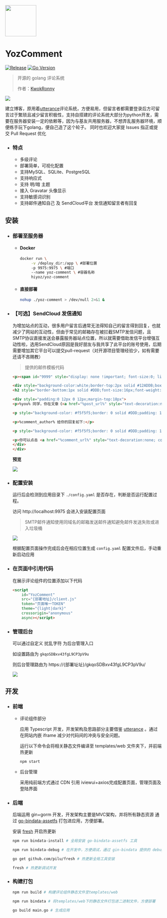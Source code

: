 

<img src="./docs/logo.png" width="100px"/>

# YozComment 

[![Release](https://github.com/hiyoz/yoz-comment/actions/workflows/release.yml/badge.svg?branch=v0.0.2)](https://github.com/hiyoz/yoz-comment/actions/workflows/release.yml)
[![Go Version](https://img.shields.io/github/go-mod/go-version/hiyoz/yoz-comment)]()

> 开源的 golang 评论系统
> 
> 作者：[KwokRonny](https://kwokronny.top)

![](./docs/preview.jpg)

建立博客，原用着[utterance](https://github.com/utterance/utterances)评论系统，方便易用，但留言者都需要登录后方可留言过于繁琐且减少留言积极性，支持自搭建的评论系统大部分为python开发，需要在服务器安装一定的依赖等，因为与基友共用服务器，不想弄乱服务器环境，顺便练手玩下golang，便自己造了这个轮子。
同时也欢迎大家提 Issues 指正或提交 Pull Request 优化

- ### 特点
	* 多级评论
	* 部署简单，可视化配置
	* 支持MySQL、SQLite、PostgreSQL
	* 支持响应式
	* 支持 明/暗 主题
	* 接入 Gravatar 头像显示
	* 支持敏感词识别
	* 支持邮件通知自己 及 SendCloud平台 发信通知留言者有回复
	

## 安装

- ### 部署至服务器

	- #### Docker 

		```bash
		docker run \
			 -v /deploy_dir:/app \ #部署位置
			 -p 9975:9975 \ #端口
			 --name yoz-comment \ #容器名称
			 hiyoz/yoz-comment
		```
	
	- #### 直接部署
		```bash
		nohup ./yoz-comment > /dev/null 2>&1 &
		```

- ### 【可选】SendCloud 发信通知

	为增加站点的互动，很多用户留言后通常无法得知自己的留言得到回复，也就减少了网站的互动性，但由于常见的邮箱存在被拦截SMTP发信问题，且SMTP协议直接发送会暴露服务器站点位置，所以就需要借助发信平台增强互动性啦，选用SendCloud原因是我好朋友与我共享了此平台的账号使用，后期需要增加其它平台可以提交pull-request（对开源项目管理经验少，如有需要还请不吝赐教）

	> 提供的邮件模板代码
	
	```html
	<p><span id="9999" style="display: none !important; font-size:0; line-height:0">你在 KwokRonny 博客上的留言有回复啦</span></p>

	<div style="background-color:white;border-top:2px solid #12ADDB;box-shadow:0 1px 3px #AAAAAA; line-height:180%; padding:0 15px 12px;width:500px;margin:100px auto;color:#555555;font-family:Century Gothic,Trebuchet MS,Hiragino Sans GB,微软雅黑,Microsoft Yahei,Tahoma,Helvetica,Arial,SimSun,sans-serif;font-size:14px;">
	<h2 style="border-bottom:1px solid #DDD;font-size:16px;font-weight:normal;padding:13px 0 10px 0;"><span style="color: #12ADDB;font-weight: bold;">&gt; </span>你在 <a href="https://kwokronny.top" style="text-decoration:none;color: #12ADDB;" target="_blank">KwokRonny</a> 博客上的留言有回复啦！</h2>

	<div style="padding:0 12px 0 12px;margin-top:18px">
	<p>%you% 同学，你在文章《<a href="%post_url%" style="text-decoration:none; color:#12addb" target="_blank">%post%</a>》上的评论:</p>

	<p style="background-color: #f5f5f5;border: 0 solid #DDD;padding: 10px 15px;margin:18px 0">%you_comment%</p>

	<p>%comment_author% 给你的回复如下:</p>

	<p style="background-color: #f5f5f5;border: 0 solid #DDD;padding: 10px 15px;margin:18px 0">%comment%</p>

	<p>你可以点击 <a href="%comment_url%" style="text-decoration:none; color:#12addb" target="_blank">查看回复的完整內容 </a>，欢迎再来玩呀~</p>
	</div>
	</div>
	```

	__预览__

	![](./docs/mail_preview.png)

- ### 配置安装

	运行后会检测到应用目录下 `./config.yaml` 是否存在，判断是否运行配置过程。

	访问 http://localhost:9975 会进入安装配置页面
	
	> SMTP邮件通知使用同域名的邮箱发送邮件通知避免邮件发送失败或进入垃圾桶

	![](./docs/install.jpg)

	根据配置页面操作完成后会在相应位置生成 `config.yaml` 配置文件后，手动重新启动应用

- ### 在页面中引用代码
	
	在展示评论组件的位置添加以下代码

	```html
	<script 
		id="YozComment" 
		src="{部署地址}/client.js" 
		token="页面唯一TOKEN" 
		theme="{light|dark}" 
		crossorigin="anonymous" 
		async></script>
	```

- ### 管理后台

	可以通过自定义 扰乱字符 为后台管理入口

	如设置路由为 `gkqoSDBxv43fgL9CP3pV9u`

	则后台管理路由为 https://{部署址址}/gkqoSDBxv43fgL9CP3pV9u/

	![](./docs/manage.jpg)

## 开发

- ### 前端

	- 评论组件部分

		应用 Typescript 开发，开发架构及思路部分主要借鉴 [utterance](https://github.com/utterance/utterances) 。通过在网站内嵌 iframe 减少对代码间的冲突与安全问题。
		
		运行以下命令会将相关静态文件编译至 templates/web 文件夹下，并前端热更新

		```bash
		npm start
		```
	
	- 后台管理

		采用纯前端方式通过  CDN 引用 iviewui+axios完成配置页面，管理页面及登陆界面

- ### 后端

	后端运用 gin+gorm 开发，开发架构主要是MVC架构，并将所有静态资源 通过 [go-bindata-assetfs](https://github.com/elazarl/go-bindata-assetfs/) 打包进应用，方便部署。

	安装 [fresh](https://github.com/pilu/fresh) 开启热更新

	```bash 
	npm run bindata-install # 全局安装 go-bindata-assetfs 工具

	npm run bindata-debug # 在开发中，方便调试，通过 gin-bindata 提供的 debug 方法 对静态资源通过链接的方法调用

	go get github.com/pilu/fresh # 热更新全局工具安装

	fresh # 热更新调试开发
	```

- ### 构建打包

	```bash
	npm run build # 构建评论组件静态文件至templates/web

	npm run bindata # 将templates/web下的静态文件打包进二进制文件，方便部署

	go build main.go # 生成应用
	```